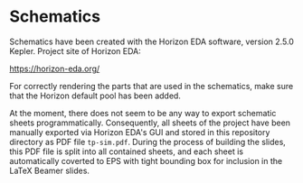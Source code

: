# Schematics

Schematics have been created with the Horizon EDA software,
version 2.5.0 Kepler.  Project site of Horizon EDA:

https://horizon-eda.org/

For correctly rendering the parts that are used in the schematics,
make sure that the Horizon default pool has been added.

At the moment, there does not seem to be any way to export schematic
sheets programmatically.  Consequently, all sheets of the project
have been manually exported via Horizon EDA's GUI and stored in this
repository directory as PDF file <code>tp-sim.pdf</code>.  During
the process of building the slides, this PDF file is split into
all contained sheets, and each sheet is automatically coverted to EPS
with tight bounding box for inclusion in the LaTeX Beamer slides.
